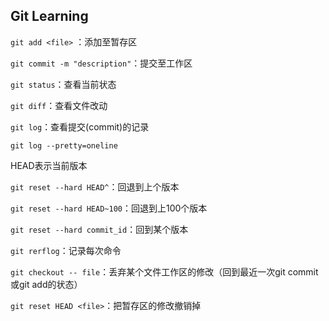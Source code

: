 ## Git Learning

`git add <file>` ：添加至暂存区

`git commit -m "description"`：提交至工作区

`git status`：查看当前状态

`git diff`：查看文件改动

`git log`：查看提交(commit)的记录

`git log --pretty=oneline`

HEAD表示当前版本

`git reset --hard HEAD^`：回退到上个版本

`git reset --hard HEAD~100`：回退到上100个版本

`git reset --hard commit_id`：回到某个版本

`git rerflog`：记录每次命令

`git checkout -- file`：丢弃某个文件工作区的修改（回到最近一次git commit 或git add的状态）

`git reset HEAD <file>`：把暂存区的修改撤销掉